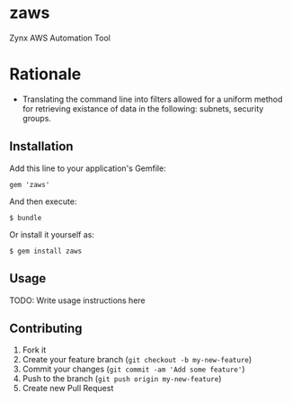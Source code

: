 # zaws

Zynx AWS Automation Tool

# Rationale

* Translating the command line into filters allowed for a uniform method for retrieving existance of data in the following: subnets, security groups.

## Installation

Add this line to your application's Gemfile:

    gem 'zaws'

And then execute:

    $ bundle

Or install it yourself as:

    $ gem install zaws

## Usage

TODO: Write usage instructions here

## Contributing

1. Fork it
2. Create your feature branch (`git checkout -b my-new-feature`)
3. Commit your changes (`git commit -am 'Add some feature'`)
4. Push to the branch (`git push origin my-new-feature`)
5. Create new Pull Request
